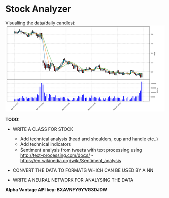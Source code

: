  # Stock Analyzer
Visualiing the data(daily candles):
![alt text](VisualizeCandlesExample.PNG)

**TODO:**
* WRITE A CLASS FOR STOCK
    * Add technical analysis (head and shoulders, cup and handle etc..)
    * Add technical indicators
    * Sentiment analysis from tweets with text processing using http://text-processing.com/docs/ - https://en.wikipedia.org/wiki/Sentiment_analysis

* CONVERT THE DATA TO FORMATS WHICH CAN BE USED BY A NN
* WRITE A NEURAL NETWORK FOR ANALYSING THE DATA

 **Alpha Vantage API key: BXAVNFY9YVG3DJDW**